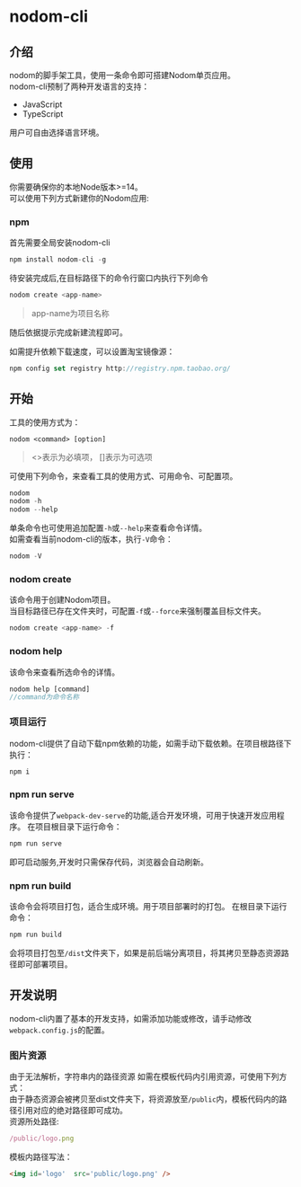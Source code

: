# nodom-cli

## 介绍
nodom的脚手架工具，使用一条命令即可搭建Nodom单页应用。  
nodom-cli预制了两种开发语言的支持：
* JavaScript
* TypeScript  

用户可自由选择语言环境。
## 使用
你需要确保你的本地Node版本>=14。  
可以使用下列方式新建你的Nodom应用:
### npm
首先需要全局安装nodom-cli
```js
npm install nodom-cli -g
```
待安装完成后,在目标路径下的命令行窗口内执行下列命令
```js
nodom create <app-name>
```



> app-name为项目名称  

随后依据提示完成新建流程即可。

如需提升依赖下载速度，可以设置淘宝镜像源：

```js
npm config set registry http://registry.npm.taobao.org/
```

## 开始
工具的使用方式为：
```
nodom <command> [option]
```
> <>表示为必填项， []表示为可选项  

可使用下列命令，来查看工具的使用方式、可用命令、可配置项。
```js
nodom
nodom -h
nodom --help
```
单条命令也可使用追加配置`-h`或`--help`来查看命令详情。  
如需查看当前nodom-cli的版本，执行`-V`命令：
```js
nodom -V
```

### nodom create
该命令用于创建Nodom项目。  
当目标路径已存在文件夹时，可配置`-f`或`--force`来强制覆盖目标文件夹。
```js
nodom create <app-name> -f
```

### nodom help
该命令来查看所选命令的详情。
```js
nodom help [command]
//command为命令名称
```

### 项目运行
nodom-cli提供了自动下载npm依赖的功能，如需手动下载依赖。在项目根路径下执行：
```js
npm i
```
### npm run serve
该命令提供了`webpack-dev-serve`的功能,适合开发环境，可用于快速开发应用程序。
在项目根目录下运行命令：
```js
npm run serve
```
即可启动服务,开发时只需保存代码，浏览器会自动刷新。
### npm run build
该命令会将项目打包，适合生成环境。用于项目部署时的打包。
在根目录下运行命令：
```js
npm run build
```
会将项目打包至`/dist`文件夹下，如果是前后端分离项目，将其拷贝至静态资源路径即可部署项目。
## 开发说明
nodom-cli内置了基本的开发支持，如需添加功能或修改，请手动修改`webpack.config.js`的配置。
### 图片资源
由于无法解析，字符串内的路径资源 
如需在模板代码内引用资源，可使用下列方式：  
由于静态资源会被拷贝至dist文件夹下，将资源放至`/public`内，模板代码内的路径引用对应的绝对路径即可成功。  
资源所处路径:
```js
/public/logo.png
```
模板内路径写法：
```html
<img id='logo'  src='public/logo.png' />
```